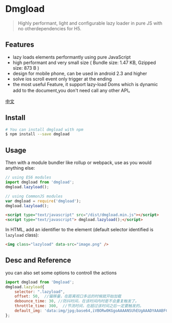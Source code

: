 # Dmgload

> Highly performant, light and configurable lazy loader in pure JS with no otherdependencies for H5.

## Features
- lazy loads elements performantly using pure JavaScript
- high performant and very small size ( Bundle size: 1.47 KB, Gzipped size: 873 B )
- design for mobile phone, can be used in android 2.3 and higher
- solve ios scroll event only trigger at the ending
- the most useful Feature, it support lazy-load Doms which is dynamic add to the document,you don't need call any other API。

[中文](https://github.com/MRLuowen/Dmgload/blob/master/README_CN.md)

## Install

```sh
# You can install dmgload with npm
$ npm install --save dmgload
```

## Usage
Then with a module bundler like rollup or webpack, use as you would anything else:

```javascript
// using ES6 modules
import dmgload from 'dmgload';
dmgload.lazyload();

// using CommonJS modules
var dmgload = require('dmgload');
dmgload.lazyload();
```
```html
<script type="text/javascript" src="/dist/dmgload.min.js"></script>
<script type="text/javascript"> dmgload.lazyload();</script>
```
In HTML, add an identifier to the element (default selector identified is `lazyload` class):
```html
<img class="lazyload" data-src="image.png" />
```

## Desc and Reference
you can also set some options to controll the actions
```javascript
import dmgload from 'Dmgload';
dmgload.lazyload{
    selector: ".lazyload",
    offset: 50,  //偏移量，在距离视口多远的时候就开始加载
    debounce_time: 30, //防抖时间，在该时间内时是不会重复触发了。
    throttle_time: 300,  //节流时间，在超过该时间之后一定要触发的。
    default_img: 'data:img/jpg;base64,iVBORw0KGgoAAAANSUhEUgAAADYAAABFCAYAAAAB8xWyAAAACXBIWXMAAAsSAAALEgHS3X78AAAAJUlEQVRoge3BMQEAAADCoPVP7WMMoAAAAAAAAAAAAAAAAAAA4AY6fQABFpNNRwAAAABJRU5ErkJggg==' // 在图片失效的时候使用的默认替代图片
};
```


